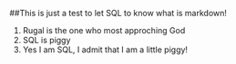 ##This is just a test to let SQL to know what is markdown!

1. Rugal is the one who most approching God
2. SQL is piggy
3. Yes I am SQL, I admit that I am a little piggy!
